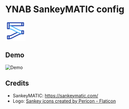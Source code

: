 # YNAB SankeyMATIC config

<img src="public/logo.png" alt="Logo" width="64"/>

## Demo

![Demo](docs/demo.gif)

## Credits

- SankeyMATIC: <https://sankeymatic.com/>
- Logo: <a href="https://www.flaticon.com/free-icons/sankey" title="sankey icons">Sankey icons created by Pericon - Flaticon</a>
